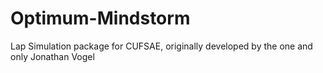 # Optimum-Mindstorm
Lap Simulation package for CUFSAE, originally developed by the one and only Jonathan Vogel
